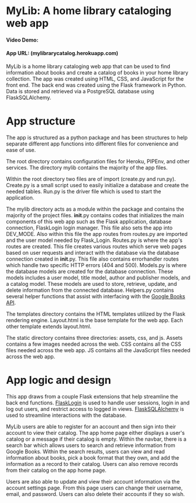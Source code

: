 # MyLib: A home library cataloging web app
#### Video Demo: <url here>
#### App URL: (mylibrarycatalog.herokuapp.com)

MyLib is a home library cataloging web app that can be used to find information about books and create a catalog of books in your home library collection. The app was created using HTML, CSS, and JavaScript for the front end. The back end was created using the Flask framework in Python. Data is stored and retrieved via a PostgreSQL database using FlaskSQLAlchemy.

# App structure
The app is structured as a python package and has been structures to help separate different app functions into different files for convenience and ease of use.

The root directory contains configuration files for Heroku, PIPEnv, and other services. The directory mylib contains the majority of the app files.

Within the root directory two files are of import (create.py and run.py). Create.py is a small script used to easily initialize a database and create the needed tables. Run.py is the driver file which is used to start the application.

The mylib directory acts as a module within the package and contains the majority of the project files.
__init__.py contains codes that initializes the main components of this web app such as the Flask application, database connection, FlaskLogin login manager. This file also sets 	the app into DEV_MODE. Also within this file the app routes from routes.py are imported and the user model needed by Flask_Login. Routes.py is where the app's routes are created. This file creates various routes which serve web pages based on user requests and interact with the database via the database connection created in __init__.py. This file also contains errorhandler routes which handle two specific HTTP errors (404 and 500). Models.py is where the database models are created for the database connection. These models includes a user model, title model, author and publisher models, and a catalog model. These models are used to store, retrieve, update, and delete information from the connected database. Helpers.py contains several helper functions that assist with interfacing with the [Google Books API](https://developers.google.com/books/).

The templates directory contains the HTML templates utilized by the Flask rendering engine. Layout.html is the base template for the web app. Each other template extends layout.html.

The static directory contains three directories: assets, css, and js. Assets contains a few images needed across the web. CSS contains all the CSS files needed across the web app. JS contains all the JavaScript files needed across the web app.

# App logic and design
This app draws from a couple Flask extensions that help streamline the back end functions. [FlaskLogin](https://flasklogin.readthedocs.io/en/latest/) is used to handle user sessions, login in and log out users, and restrict access to logged in views. [FlaskSQLAlchemy](https://flasksqlalchemy.palletsprojects.com/en/2.x/) is used to streamline interactions with the database.

MyLib users are able to register for an account and then sign into their account to view their catalog. The app home page either displays a user's catalog or a message if their catalog is empty. Within the navbar, there is a search bar which allows users to search and retrieve information from Google Books. Within the search results, users can view and read information about books, pick a book format that they own, and add the information as a record to their catalog. Users can also remove records from their catalog on the app home page.

Users are also able to update and view their account information via the account settings page. From this page users can change their username, email, and password. Users can also delete their accounts if they so wish.
